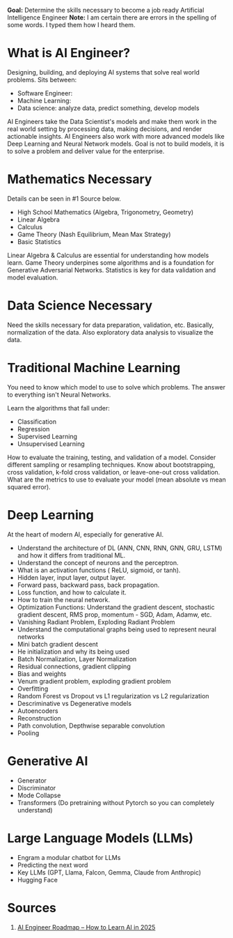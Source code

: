 **Goal:** Determine the skills necessary to become a job ready Artificial Intelligence Engineer
**Note:** I am certain there are errors in the spelling of some words. I typed them how I heard them.

# What is AI Engineer?
Designing, building, and deploying AI systems that solve real world problems. Sits between:
- Software Engineer: 
- Machine Learning: 
- Data science: analyze data, predict something, develop models

AI Engineers take the Data Scientist's models and make them work in the real world setting by processing data, making decisions, and render actionable insights.
AI Engineers also work with more advanced models like Deep Learning and Neural Network models.
Goal is not to build models, it is to solve a problem and deliver value for the enterprise.

# Mathematics Necessary
Details can be seen in #1 Source below.

- High School Mathematics (Algebra, Trigonometry, Geometry)
- Linear Algebra
- Calculus
- Game Theory (Nash Equilibrium, Mean Max Strategy)
- Basic Statistics

Linear Algebra & Calculus are essential for understanding how models learn. Game Theory underpines some algorithms and is a foundation for Generative Adversarial Networks. Statistics is key for data validation and model evaluation.

# Data Science Necessary
Need the skills necessary for data preparation, validation, etc. Basically, normalization of the data.
Also exploratory data analysis to visualize the data.

# Traditional Machine Learning
You need to know which model to use to solve which problems. The answer to everything isn't Neural Networks.

Learn the algorithms that fall under:
- Classification
- Regression
- Supervised Learning
- Unsupervised Learning

How to evaluate the training, testing, and validation of a model. Consider different sampling or resampling techniques. Know about bootstrapping, cross validation, k-fold cross validation, or leave-one-out cross validation. What are the metrics to use to evaluate your model (mean absolute vs mean squared error).

# Deep Learning
At the heart of modern AI, especially for generative AI.

- Understand the architecture of DL (ANN, CNN, RNN, GNN, GRU, LSTM) and how it differs from traditional ML.
- Understand the concept of neurons and the perceptron.
- What is an activation functions ( ReLU, sigmoid, or tanh).
- Hidden layer, input layer, output layer.
- Forward pass, backward pass, back propagation.
- Loss function, and how to calculate it.
- How to train the neural network.
- Optimization Functions: Understand the gradient descent, stochastic gradient descent, RMS prop, momentum - SGD, Adam, Adamw, etc.
- Vanishing Radiant Problem, Exploding Radiant Problem
- Understand the computational graphs being used to represent neural networks
- Mini batch gradient descent
- He initialization and why its being used
- Batch Normalization, Layer Normalization
- Residual connections, gradient clipping
- Bias and weights
- Venum gradient problem, exploding gradient problem
- Overfitting
- Random Forest vs Dropout vs L1 regularization vs L2 regularization
- Descriminative vs Degenerative models
- Autoencoders
- Reconstruction
- Path convolution, Depthwise separable convolution
- Pooling

# Generative AI
- Generator
- Discriminator
- Mode Collapse
- Transformers (Do pretraining without Pytorch so you can completely understand)

# Large Language Models (LLMs)
- Engram a modular chatbot for LLMs
- Predicting the next word
- Key LLMs (GPT, Llama, Falcon, Gemma, Claude from Anthropic)
- Hugging Face

# Sources
1. [AI Engineer Roadmap – How to Learn AI in 2025](https://www.youtube.com/watch?v=nYXVvK-Wmn0)
